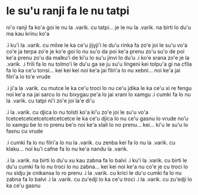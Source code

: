 # le su'u ranji fa le nu tatpi
ni'o ranji fa ko'a goi le nu la .varik. cu tatpi... je le nu la .varik. na birti lo du'u ma kau krinu ko'a

.i ku'i la .varik. cu milxe le ka ce'u jijyji'i le du'u rinka fa zo'e joi le su'u vo'a co'e ja terpa zo'e je ko'e goi lo nu su'o da poi ke'a prenu zo'u su'o de poi ke'a prenu zo'u da malku'i de ki'u lo su'u jinvi lo du'u  .i ko'e srana zo'e je la .varik.  .i frili fa lo nu tolmo'i le du'u ga se ju su'u lingeni kei tolpu'a gi na cfila fa lo ka ce'u tonsi... kei kei kei noi ke'a jai filri'a lo nu xebni... noi ke'a jai filri'a lo to'e vrude

.i ji'a la .varik. cu mutce le ka ce'u troci lo nu ce'u jdika le ka ce'u xi re fengu noi ke'a na jai sarcu lo nu bixygau pe'a lo jai xrani lo xamgu  .i cumki fa lo nu la .varik. cu tatpi ni'i zo'e joi la'e di'u

.i la .varik. cu djica lo nu tolsti ko'a ki'u zo'e joi le su'u vo'a tcetcetcetcetcetcetcetcetce le ka ce'u djica lo nu ce'u gasnu lo vrude no'u lo xamgu be lo ro prenu be'o noi ke'a xlali lo no prenu... kei... ki'u le su'u lo fasnu cu vrude

.i cumki fa lo nu filri'a lo nu la .varik. cu zenba kei fa lo nu la .varik. cu klaku... noi ku'i cafne fa lo nu ke'a nandu la .varik.

.i la .varik. na birti lo du'u xu kau zabna fa lo balvi  .i ku'i la .varik. cu birti le du'u cumki fa lo nu troci lo nu zabna... kei kei noi ke'a nu co'e je cu troci lo nu sidju je cnikansa lo ro prenu  .i la .varik. cu krici le du'u cumki fa lo nu zabna fa lo balvi  .i la .varik. cu zu'edji lo ka ce'u troci  .i la .varik. cu zu'edji lo ka ce'u gasnu
